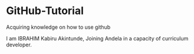 # GitHub-Tutorial
Acquiring knowledge on how to use github

I am IBRAHIM Kabiru Akintunde, Joining Andela in a capacity of curriculum developer.
